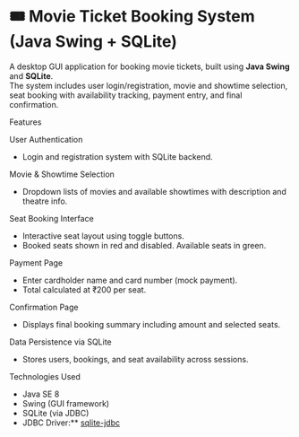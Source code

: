 # 🎟️ Movie Ticket Booking System (Java Swing + SQLite)

A desktop GUI application for booking movie tickets, built using **Java Swing** and **SQLite**.  
The system includes user login/registration, movie and showtime selection, seat booking with availability tracking, payment entry, and final confirmation.


 Features

User Authentication
  - Login and registration system with SQLite backend.
  
Movie & Showtime Selection  
  - Dropdown lists of movies and available showtimes with description and theatre info.

Seat Booking Interface 
  - Interactive seat layout using toggle buttons.  
  - Booked seats shown in red and disabled. Available seats in green.

Payment Page  
  - Enter cardholder name and card number (mock payment).  
  - Total calculated at ₹200 per seat.

Confirmation Page  
  - Displays final booking summary including amount and selected seats.

Data Persistence via SQLite  
  - Stores users, bookings, and seat availability across sessions.

Technologies Used

- Java SE 8
- Swing (GUI framework)
- SQLite (via JDBC)
- JDBC Driver:** [sqlite-jdbc](https://github.com/xerial/sqlite-jdbc)


